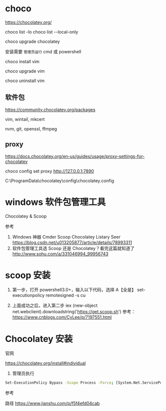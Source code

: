 # choco

https://chocolatey.org/

choco list -lo
choco list --local-only

choco upgrade chocolatey

安装需要 `管理员运行` cmd 或 powershell

choco install vim

choco upgrade vim

choco uninstall vim

## 软件包


https://community.chocolatey.org/packages

vim, wintail, mkcert

nvm, git, openssl, ffmpeg

## proxy

https://docs.chocolatey.org/en-us/guides/usage/proxy-settings-for-chocolatey

choco config set proxy http://127.0.0.1:7890

C:\ProgramData\chocolatey\config\chocolatey.config

# windows 软件包管理工具

Chocolatey & Scoop

参考

1. Windows 神器 Cmder Scoop Chocolatey Listary Seer
   https://blog.csdn.net/u013205877/article/details/78993311
2. 软件包管理工具选 Scoop 还是 Chocolatey？看完这篇就知道了
   http://www.sohu.com/a/331046994_99956743

# scoop 安装

1. 第一步，打开 powershell3.0+，输入以下代码，选择 A【全是】
   set-executionpolicy remotesigned -s cu

2. 上面成功之后，进入第二步
   iex (new-object net.webclient).downloadstring('https://get.scoop.sh')
   参考： https://www.cnblogs.com/CyLee/p/7197551.html

# Chocolatey 安装

官网

https://chocolatey.org/install#individual

1. 管理员执行

```bash
Set-ExecutionPolicy Bypass -Scope Process -Force; [System.Net.ServicePointManager]::SecurityProtocol = [System.Net.ServicePointManager]::SecurityProtocol -bor 3072; iex ((New-Object System.Net.WebClient).DownloadString('https://community.chocolatey.org/install.ps1'))
```

参考

路径 https://www.jianshu.com/p/f5f4efd04cab
